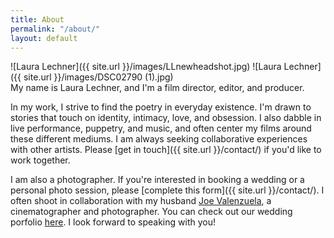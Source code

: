 ```yaml
---
title: About
permalink: "/about/"
layout: default
---
```


<div class="col-1" markdown="1">
![Laura Lechner]({{ site.url }}/images/LLnewheadshot.jpg)
![Laura Lechner]({{ site.url }}/images/DSC02790 (1).jpg)

</div>
<div class="col-2" markdown="1">
My name is Laura Lechner, and I'm a film director, editor, and producer. <br>

In my work, I strive to find the poetry in everyday existence. I'm drawn to stories that touch on identity, intimacy, love, and obsession. I also dabble in live performance, puppetry, and music, and often center my films around these different mediums. I am always seeking collaborative experiences with other artists. Please [get in touch]({{ site.url }}/contact/) if you'd like to work together. <br>

I am also a photographer. If you're interested in booking a wedding or a personal photo session, please [complete this form]({{ site.url }}/contact/). I often shoot in collaboration with my husband [Joe Valenzuela](https://www.instagram.com/joe.r.val/), a cinematographer and photographer. You can check out our wedding porfolio [here](https://joeandlauravalenzuela.pixieset.com/). I look forward to speaking with you!
</div>
